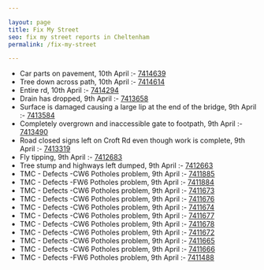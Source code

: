 ```yaml
---

layout: page
title: Fix My Street
seo: fix my street reports in Cheltenham
permalink: /fix-my-street

---
```


<!-- fix_marker starts -->

- Car parts on pavement, 10th April :- [7414639](https://www.fixmystreet.com/report/7414639)
- Tree down across path, 10th April :- [7414614](https://www.fixmystreet.com/report/7414614)
- Entire rd, 10th April :- [7414294](https://www.fixmystreet.com/report/7414294)
- Drain has dropped, 9th April :- [7413658](https://www.fixmystreet.com/report/7413658)
- Surface is damaged causing a large lip at the end of the bridge, 9th April :- [7413584](https://www.fixmystreet.com/report/7413584)
- Completely overgrown and inaccessible gate to footpath, 9th April :- [7413490](https://www.fixmystreet.com/report/7413490)
- Road closed signs left on Croft Rd even though work is complete, 9th April :- [7413319](https://www.fixmystreet.com/report/7413319)
- Fly tipping, 9th April :- [7412683](https://www.fixmystreet.com/report/7412683)
- Tree stump and highways left dumped, 9th April :- [7412663](https://www.fixmystreet.com/report/7412663)
- TMC - Defects -CW6 Potholes  problem, 9th April :- [7411885](https://www.fixmystreet.com/report/7411885)
- TMC - Defects -FW6 Potholes problem, 9th April :- [7411884](https://www.fixmystreet.com/report/7411884)
- TMC - Defects -CW6 Potholes  problem, 9th April :- [7411673](https://www.fixmystreet.com/report/7411673)
- TMC - Defects -CW6 Potholes  problem, 9th April :- [7411676](https://www.fixmystreet.com/report/7411676)
- TMC - Defects -CW6 Potholes  problem, 9th April :- [7411674](https://www.fixmystreet.com/report/7411674)
- TMC - Defects -CW6 Potholes  problem, 9th April :- [7411677](https://www.fixmystreet.com/report/7411677)
- TMC - Defects -CW6 Potholes  problem, 9th April :- [7411678](https://www.fixmystreet.com/report/7411678)
- TMC - Defects -CW6 Potholes  problem, 9th April :- [7411672](https://www.fixmystreet.com/report/7411672)
- TMC - Defects -CW6 Potholes  problem, 9th April :- [7411665](https://www.fixmystreet.com/report/7411665)
- TMC - Defects -CW6 Potholes  problem, 9th April :- [7411666](https://www.fixmystreet.com/report/7411666)
- TMC - Defects -FW6 Potholes problem, 9th April :- [7411488](https://www.fixmystreet.com/report/7411488)

<!-- fix_marker ends -->